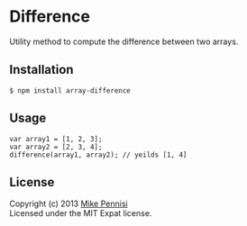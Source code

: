 # Difference

Utility method to compute the difference between two arrays.

## Installation

    $ npm install array-difference

## Usage

    var array1 = [1, 2, 3];
    var array2 = [2, 3, 4];
    difference(array1, array2); // yeilds [1, 4]

## License

Copyright (c) 2013 [Mike Pennisi](https://github.com/jugglinmike)  
Licensed under the MIT Expat license.
